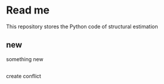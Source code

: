 # Read me

This repository stores the Python code of structural estimation

## new

something new
##
create conflict
